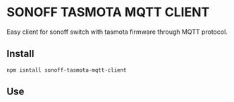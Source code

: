 # SONOFF TASMOTA MQTT CLIENT
Easy client for sonoff switch with tasmota firmware through MQTT protocol.

## Install
```
npm isntall sonoff-tasmota-mqtt-client
```

## Use
